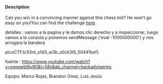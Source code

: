 #### Description

Can you win in a convincing manner against this chess bot? He won't go easy on you!You can find the challenge [here](http://verbal-sleep.picoctf.net:57518/).

detalles : vamos a la pagina y le damos clic derecho y a inspeccionar, luego vamos a la consola y ponemos 
sendMessage ('eval -1000000000') y nos arrogara la bandera 

picoCTF{c1i3nt_s1d3_w3b_s0ck3t5_50441bef}

fuente : https://www.youtube.com/watch?v=xqopwb8Iv90&t=58s&ab_channel=hackadvisermx


Equipo: Marco Rojas, Brandon Omar, Luis Jesús 